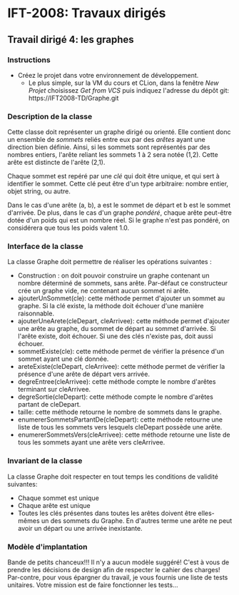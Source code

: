 # IFT-2008: Travaux dirigés

## Travail dirigé 4: les graphes

### Instructions

- Créez le projet dans votre environnement de développement.
  - Le plus simple, sur la VM du cours et CLion, dans la fenêtre *New Projet* choisissez *Get from VCS* puis indiquez l'adresse du dépôt git: https://IFT2008-TD/Graphe.git

### Description de la classe

Cette classe doit représenter un graphe dirigé ou orienté. Elle contient donc un ensemble de *sommets* reliés entre
eux par des *arêtes* ayant une direction bien définie. Ainsi, si les sommets sont représentés par des nombres
entiers, l'arête reliant les sommets 1 à 2 sera notée (1,2). Cette arête est distincte de l'arête (2,1).  

Chaque sommet est repéré par une *clé* qui doit être unique, et qui sert à identifier le sommet.  Cette clé 
peut être d'un type arbitraire: nombre entier, objet string, ou autre.

Dans le cas d'une arête (a, b), a est le sommet de départ et b est le sommet d'arrivée.
De plus, dans le cas d'un graphe *pondéré*, chaque arête peut-être dotée d'un poids qui est un nombre réel. Si le 
graphe n'est pas pondéré, on considérera que tous les poids valent 1.0.


### Interface de la classe

La classe Graphe doit permettre de réaliser les opérations suivantes :

- Construction : on doit pouvoir construire un graphe contenant un nombre déterminé de sommets, sans arête.  Par-défaut ce constructeur crée un graphe vide, ne contenant aucun sommet ni arête.
- ajouterUnSommet(cle): cette méthode permet d'ajouter un sommet au graphe. Si la clé existe, la méthode doit échouer d'une manière raisonnable.
- ajouterUneArete(cleDepart, cleArrivee): cette méthode permet d'ajouter une arête au graphe, du sommet de départ au sommet d'arrivée. Si l'arête existe, doit échouer.  Si une des clés n'existe pas, doit aussi échouer.
- sommetExiste(cle): cette méthode permet de vérifier la présence d'un sommet ayant une clé donnée.
- areteExiste(cleDepart, cleArrivee): cette méthode permet de vérifier la présence d'une arête de départ vers arrivée.
- degreEntree(cleArrivee): cette méthode compte le nombre d'arêtes terminant sur cleArrivee.
- degreSortie(cleDepart): cette méthode compte le nombre d'arêtes partant de cleDepart.
- taille: cette méthode retourne le nombre de sommets dans le graphe.
- enumererSommetsPartantDe(cleDepart): cette méthode retourne une liste de tous les sommets vers lesquels cleDepart possède une arête.
- enumererSommetsVers(cleArrivee): cette méthode retourne une liste de tous les sommets ayant une arête vers cleArrivee.

### Invariant de la classe

La classe Graphe doit respecter en tout temps les conditions de validité suivantes:
- Chaque sommet est unique
- Chaque arête est unique
- Toutes les clés présentes dans toutes les arêtes doivent être elles-mêmes un des sommets du Graphe.  En d'autres terme une arête ne peut avoir un départ ou une arrivée inexistante.

### Modèle d'implantation

Bande de petits chanceux!!!  Il n'y a aucun modèle suggéré!  C'est à vous de prendre les décisions de design 
afin de respecter le cahier des charges!  Par-contre, pour vous épargner du travail, je vous fournis une liste
de tests unitaires.  Votre mission est de faire fonctionner les tests...

